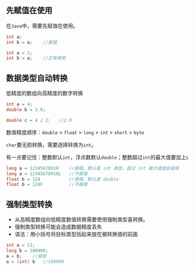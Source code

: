 ## 先赋值在使用

在`Java`中，需要先赋值在使用。

```java
int a;
int b = a;    //报错

int a = 1;
int b = a;    //正常使用
```

## 数据类型自动转换

低精度的数组向高精度的数字转换

```java
int a = 4;
double b = 2.0;

double c = 4 / 2;   //2.0
```

数值精度顺序：`double` > `float` > `long` > `int` > `short` > `byte`

`char`要无损转换，需要选择转换为`int`。

有一点要记住：整数默认`int`，浮点数默认`double`；整数超过`int`的最大值要加上`L`

```java
long a = 12345678910    //报错，默认是 int 类型，超过 int 最大值就会报错
long a = 12345678910L   //不报错
float b = 124           //报错，默认是 double
float b = 124F          //不报错
```


## 强制类型转换

* 从高精度数组向低精度数值转换需要使用强制类型喜转换。
* 强制类型转换可能会造成数据精度丢失
* 语法：用小括号将目标类型括起来放在被转换值的前面

```java
int a = 11;
long b = 100000;
a = b;    //报错
a = (int) b   //100000
```

